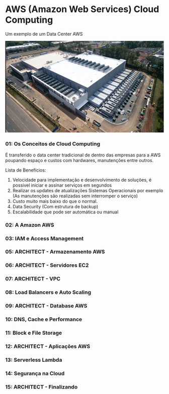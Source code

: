 # AWS (Amazon Web Services) Cloud Computing

Um exemplo de um Data Center AWS

<img src="https://github.com/JosiTubaroski/AWS/blob/main/IMG/01_Data_Center.png">


### 01: Os Conceitos de Cloud Computing

É transferido o data center tradicional de dentro das empresas para a AWS poupando espaço e custos com hardwares, manutenções entre outros.

Lista de Benefícios:

1. Velocidade para implementação e desenvolvimento de soluções, é possivel iniciar e assinar serviços em segundos
2. Realizar os updates de atualizações Sistemas Operacionais por exemplo (As manutenções são realizadas sem interromper o serviço)
3. Custo muito mais baixo do que o normal.
4. Data Security (Com estrutura de backup)
5. Escalabilidade que pode ser automática ou manual

### 02: A Amazon AWS

### 03: IAM e Access Management

### 05: ARCHITECT - Armazenamento AWS

### 06: ARCHITECT - Servidores EC2

### 07: ARCHITECT - VPC

### 08: Load Balancers e Auto Scaling

### 09: ARCHITECT - Database AWS

### 10: DNS, Cache e Performance

### 11: Block e File Storage

### 12: ARCHITECT - Aplicações AWS

### 13: Serverless Lambda

### 14: Segurança na Cloud

### 15: ARCHITECT - Finalizando




